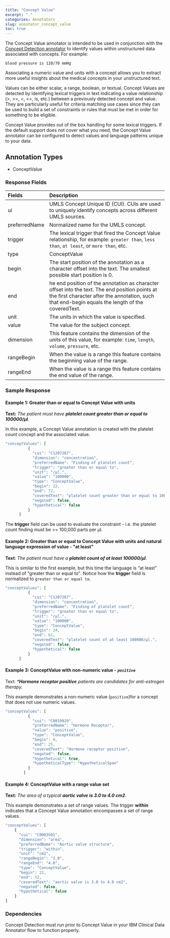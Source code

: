 ```yaml
---
title: "Concept Value"
excerpt: "."
categories: Annotators
slug: annotator_concept_value
toc: true
---
```

<!-- ---

copyright:
  years: 2011, 2019
lastupdated: "2019-04-12"

keywords: annotator clinical data, clinical data, annotation

subcollection: wh-acd

---

# Concept Value -->

The Concept Value annotator is intended to be used in conjunction with the [Concept
Detection annotator](/clouddocs/annotator_concept_detection/) to identify values within unstructured data associated with concepts.  For example:

`blood pressure is 120/70 mmHg`

Associating a numeric value and units with a concept allows you to extract more useful insights about the medical concepts in your unstructured text.

Values can be either scalar, a range, boolean, or textual. Concept Values are detected by identifying lexical triggers in text indicating a value relationship (>, >=, <, <=, is, etc.) between a previously detected concept and value. They are particularly useful for criteria matching use cases since they can be used to build a set of constraints or rules that must be met in order for something to be eligible.

Concept Value provides out of the box handling for some lexical triggers.  If the default support does not cover what you need, the Concept Value annotator can be configured to detect values and language patterns unique to your data.

## Annotation Types

* ConceptValue

### Response Fields

| Fields | Description |
|:-------|:------------|
| ui | UMLS Concept Unique ID (CUI). CUIs are used to uniquely identify concepts across different UMLS sources. |
| preferredName | Normalized name for the UMLS concept. |
| trigger | The lexical trigger that fired the Concept Value relationship, for example: `greater than`, `less than`, `at least`, or `more than`, etc. |
| type | ConceptValue |
| begin | The start position of the annotation as a character offset into the text. The smallest possible start position is 0. |
| end | he end position of the annotation as character offset into the text. The end position points at the first character after the annotation, such that end-begin equals the length of the coveredText. |
| unit | The units in which the value is specified. |
| value | The value for the subject concept. |
| dimension | This feature contains the dimension of the units of this value, for example: `time`, `length`, `volume`, `pressure`, etc. |
| rangeBegin | When the value is a range this feature contains the beginning value of the range. |
| rangeEnd | When the value is a range this feature contains the end value of the range. |

### Sample Response

#### Example 1: Greater than or equal to Concept Value with units

**Text:** _The patient must have **platelet count greater than or equal to 100000/μl**._

In this example, a Concept Value annotation is created with the platelet count concept and the associated value.

```javascript
"conceptValues": [
          {
            "cui": "C1287267",
            "dimension": "concentration",
            "preferredName": "Finding of platelet count",
            "trigger": "greater than or equal to",
            "unit": "/μl.",
            "value": "100000",
            "type": "ConceptValue",
            "begin": 22,
            "end": 72,
            "coveredText": "platelet count greater than or equal to 100000/μl.",
            "negated": false,
            "hypothetical": false
          }
      ]
```

The **trigger** field can be used to evaluate the constraint - i.e. the platelet count finding must be >= 100,000 parts per μl.

#### Example 2: Greater than or equal to Concept Value with units and natural language expression of value - "at least"

**Text**: _The patient must have a **platelet count of at least 100000/μl**._

This is similar to the first example, but this time the language is <q>at least</q> instead of <q>greater than or equal to</q>.  Notice how the **trigger** field is normalized to `greater than or equal to`.

```javascript
"conceptValues": [
          {
            "cui": "C1287267",
            "dimension": "concentration",
            "preferredName": "Finding of platelet count",
            "trigger": "greater than or equal to",
            "unit": "/μl.",
            "value": "100000",
            "type": "ConceptValue",
            "begin": 24,
            "end": 61,
            "coveredText": "platelet count of at least 100000/μl.",
            "negated": false,
            "hypothetical": false
          }
      ]
```

#### Example 3: ConceptValue with non-numeric value - _`positive`_

Text: _***Hormone receptor positive** patients are candidates for anti-estrogen therapy._

This example demonstrates a non-numeric value (`positive`)for a concept that does not use numeric values.

```javascript
"conceptValues": [
          {
            "cui": "C0019929",
            "preferredName": "Hormone Receptor",
            "value": "positive",
            "type": "ConceptValue",
            "begin": 0,
            "end": 25,
            "coveredText": "Hormone receptor positive",
            "negated": false,
            "hypothetical": true,
            "hypotheticalType": "HypotheticalSpan"
          }
        ]
```

#### Example 4: ConceptValue with a range value set

**Text:** _The area of a typical **aortic valve is 3.0 to 4.0 cm2**._

This example demonstrates a set of range values. The trigger **within** indicates that a Concept Value annotation encompasses a set of range values.

```javascript
"conceptValues": [
    {
      "cui": "C0003501",
      "dimension": "area",
      "preferredName": "Aortic valve structure",
      "trigger": "within",
      "unit": "cm2",
      "rangeBegin": "3.0",
      "rangeEnd": "4.0",
      "type": "ConceptValue",
      "begin": 22,
      "end": 52,
      "coveredText": "aortic valve is 3.0 to 4.0 cm2",
      "negated": false,
      "hypothetical": false
    }
]
```

### Dependencies

Concept Detection must run prior to Concept Value in your IBM Clinical Data Annotator flow to function properly.
